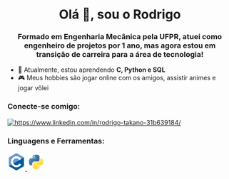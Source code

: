 <h1 align="center">Olá 👋, sou o Rodrigo</h1>
<h3 align="center">Formado em Engenharia Mecânica pela UFPR, atuei como engenheiro de projetos por 1 ano, mas agora estou em transição de carreira para a área de tecnologia!</h3>

- 🌱 Atualmente, estou aprendendo **C, Python e SQL**
- 🎮 Meus hobbies são jogar online com os amigos, assistir animes e jogar vôlei

<h3 align="left">Conecte-se comigo:</h3>
<p align="left">
<a href="https://www.linkedin.com/in/rodrigo-takano-31b639184/" target="blank"><img align="center" src="https://raw.githubusercontent.com/rahuldkjain/github-profile-readme-generator/master/src/images/icons/Social/linked-in-alt.svg" alt="https://www.linkedin.com/in/rodrigo-takano-31b639184/" height="30" width="40" /></a>
</p>

<h3 align="left">Linguagens e Ferramentas:</h3>
<p align="left"> <a href="https://www.cprogramming.com/" target="_blank" rel="noreferrer"> <img src="https://raw.githubusercontent.com/devicons/devicon/master/icons/c/c-original.svg" alt="c" width="40" height="40"/> </a> <a href="https://www.python.org" target="_blank" rel="noreferrer"> <img src="https://raw.githubusercontent.com/devicons/devicon/master/icons/python/python-original.svg" alt="python" width="40" height="40"/> </a> </p>
